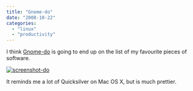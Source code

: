 ```yaml
---
title: "Gnome-do"
date: "2008-10-22"
categories: 
  - "linux"
  - "productivity"
---
```


I think [Gnome-do](http://do.davebsd.com/) is going to end up on the list of my favourite pieces of software.

 [![screenshot-do](images/screenshot-do-1.png "screenshot-do")](http://teknostatik.co.uk/wp-content/uploads/screenshot-do.png) 

It reminds me a lot of Quicksilver on Mac OS X, but is much prettier.
